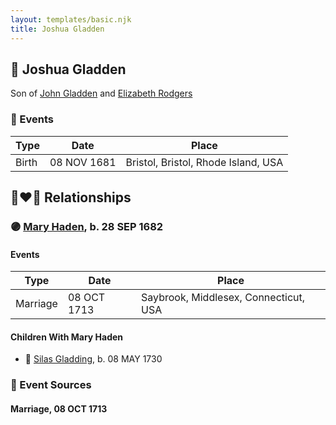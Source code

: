 ```yaml
---
layout: templates/basic.njk
title: Joshua Gladden
---
```

## 🔵 Joshua Gladden

Son of [John Gladden](/people/3/37491986) and [Elizabeth Rodgers](/people/3/38364590)

### 📆 Events

Type | Date | Place
------ | ------ | ------
Birth | 08 NOV 1681 | Bristol, Bristol, Rhode Island, USA

## 👩‍❤️‍👨 Relationships

### 🟣 [Mary Haden](/people/1/19224987), b. 28 SEP 1682

#### Events

Type | Date | Place
------ | ------ | ------
Marriage | 08 OCT 1713 | Saybrook, Middlesex, Connecticut, USA
#### Children With Mary Haden
* 🔵 [Silas Gladding](/people/5/55129348), b. 08 MAY 1730
### 📰 Event Sources

#### <a id="event-0ddd927b-bb18-48f9-a159-fdd1576c9811"></a> Marriage, 08 OCT 1713